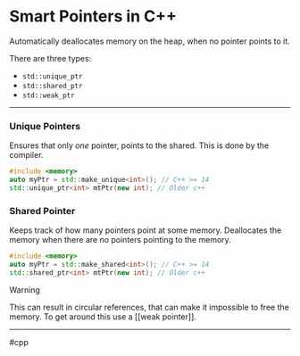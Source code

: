 # Smart Pointers in C++
Automatically deallocates memory on the heap, when no pointer points to it.

There are three types:
- `std::unique_ptr`
- `std::shared_ptr`
- `std::weak_ptr`

---

### Unique Pointers
Ensures that only *one* pointer, points to the shared. This is done by the compiler.

```cpp
#include <memory>
auto myPtr = std::make_unique<int>(); // C++ >= 14
std::unique_ptr<int> mtPtr(new int); // Older c++
```

### Shared Pointer
Keeps track of how many pointers point at some memory. Deallocates the memory when there are no pointers pointing to the memory.

```cpp
#include <memory>
auto myPtr = std::make_shared<int>(); // C++ >= 14
std::shared_ptr<int> mtPtr(new int); // Older c++
```

> [!warning] 
> This can result in circular references, that can make it impossible to free the memory. To get around this use a [[weak pointer]].

---
#cpp
